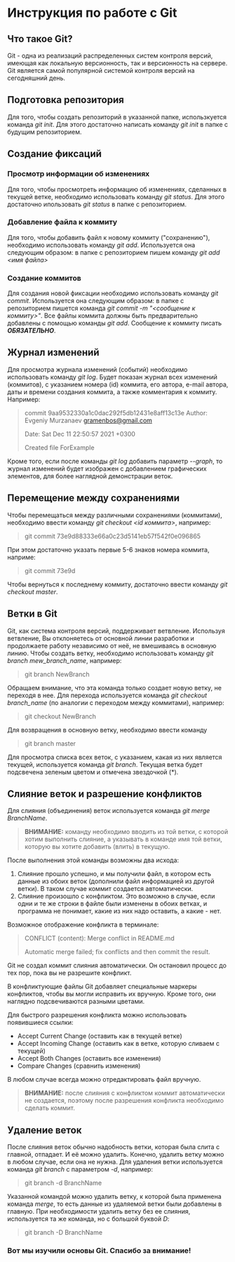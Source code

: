 # Инструкция по работе с Git

## Что такое Git?

Git - одна из реализаций распределенных систем контроля версий, имеющая как локальную версионность, так и версионность на сервере. Git является самой популярной системой контроля версий на сегодняшний день.

## Подготовка репозитория
Для того, чтобы создать репозиторий в указанной папке, использкуется команда *git init*. Для этого достаточно написать команду *git init* в папке с будущим репозиторием.

## Создание фиксаций

### Просмотр информации об изменениях

Для того, чтобы просмотреть информацию об изменениях, сделанных в текущей ветке, необходимо использовать команду *git status*. Для этого достаточно ипользовать *git status* в папке с репозиторием.

### Добавление файла к коммиту
Для того, чтобы добавить файл к новому коммиту ("сохранению"), необходимо использовать команду *git add*. Используется она следующим образом: в папке с репозиторием пишем команду *git add <имя файла>*

### Создание коммитов

Для создания новой фиксации необходимо использовать команду *git commit*. Используется она следующим образом: в папке с репозиторием пишется команда *git commit -m "<сообщение к коммиту>"*. Все файлы коммита должны быть предварительно добавлены с помощью команды *git add*. Сообщение к коммиту писать ***ОБЯЗАТЕЛЬНО***.

## Журнал изменений

Для просмотра журнала изменений (событий) необходимо использовать команду *git log*. Будет показан журнал всех изменений (коммитов), с указанием номера (id) коммита, его автора, e-mail автора, даты и времени создания коммита, а также комментария к коммиту. Например:
>commit 9aa9532330a1c0dac292f5db12431e8aff13c13e
>Author: Evgeniy Murzanaev <gramenbos@gmail.com>
>
>Date:   Sat Dec 11 22:50:57 2021 +0300
>
>Created file ForExample

Кроме того, если после команды *git log* добавить параметр *--graph*, то журнал изменений будет изображен с добавлением графических элементов, для более наглядной демонстрации веток.

## Перемещение между сохранениями

Чтобы перемещаться между различными сохранениями (коммитами), необходимо ввести команду *git checkout <id коммита>*, например:
> git commit 73e9d88333e66a0c23d5141eb57f542f0e096865

При этом достаточно указать первые 5-6 знаков номера коммита, наприме:
> git commit 73e9d

Чтобы вернуться к последнему коммиту, достаточно ввести команду *git checkout master*.

## Ветки в Git

Git, как система контроля версий, поддерживает ветвление. Используя ветвление, Вы отклоняетесь от основной линии разработки и продолжаете работу независимо от неё, не вмешиваясь в основную линию. 
Чтобы создать ветку, необходимо использовать команду *git branch mew_branch_name*, например:
> git branch NewBranch

Обращаем внимание, что эта команда только создает новую ветку, не переходя в нее. Для перехода используется команда *git checkout branch_name* (по аналогии с переходом между коммитами), например:
> git checkout NewBranch

Для возвращения в основную ветку, необходимо ввести команду
> git branch master

Для просмотра списка всех веток, с указанием, какая из них является текущей, используется команда *git branch*. Текущая ветка будет подсвечена зеленым цветом и отмечена звездочкой (*).

## Слияние веток и разрешение конфликтов

Для слияния (объединения) веток используется команда *git merge BranchName*. 
>**ВНИМАНИЕ:** команду необходимо вводить из той ветки, с которой хотим выполнить слияние, а указывать в команде имя той ветки, которую вы хотите добавить (влить) в текущую.

После выполнения этой команды возможны два исхода:
1. Слияние прошло успешно, и мы получили файл, в котором есть данные из обоих веток (дополнили файл информацией из другой ветки). В таком случае коммит создается автоматически.
2. Слияние произошло с конфликтом. Это возможно в случае, если одни и те же строки в файле были изменены в обоих ветках, и программа не понимает, какие из них надо оставить, а какие - нет.
   
Возможное отображение конфликта в терминале:
>CONFLICT (content): Merge conflict in README.md
>
>Automatic merge failed; fix conflicts and then commit the result.

Git не создал коммит слияния автоматически. Он остановил процесс до тех пор, пока вы не разрешите конфликт.

В конфликтующие файлы Git добавляет специальные маркеры конфликтов, чтобы вы могли исправить их вручную. Кроме того, они наглядно подсвечиваются разными цветами.

Для быстрого разрешения конфликта можно использовать появившиеся ссылки:
- Accept Current Change (оставить как в текущей ветке)
- Accept Incoming Change (оставить как в ветке, которую сливаем с текущей)
- Accept Both Changes (оставить все изменения)
- Compare Changes (сравнить изменения)

В любом случае всегда можно отредактировать файл вручную.
>**ВНИМАНИЕ:** после слияния с конфликтом коммит автоматически не создается, поэтому после разрешения конфликта необходимо сделать коммит.

## Удаление веток

После слияния веток обычно надобность ветки, которая была слита с главной, отпадает. И её можно удалить. Конечно, удалить ветку можно в любом случае, если она не нужна.
Для удаления ветки используется команда *git branch* с параметром *-d*, например:
> git branch -d BranchName

Указанной командой можно удалить ветку, к которой была применена команда *merge*, то есть данные из удаляемой ветки были добавлены в главную.
При необходимости удалить ветку без ее слияния, используется та же команда, но с большой буквой *D*:
> git branch -D BranchName


### Вот мы изучили основы Git. Спасибо за внимание!